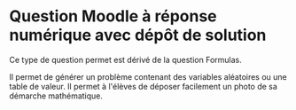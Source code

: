 # Question Moodle à réponse numérique avec dépôt de solution
 
 Ce type de question permet est dérivé de la question Formulas.
 
 Il permet de générer un problème contenant des variables aléatoires ou une table de valeur.
 Il permet à l'élèves de déposer facilement un photo de sa démarche mathématique.
 
